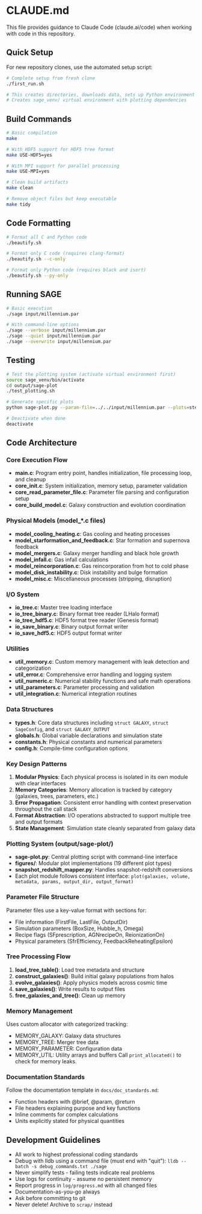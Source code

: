 # CLAUDE.md

This file provides guidance to Claude Code (claude.ai/code) when working with code in this repository.

## Quick Setup

For new repository clones, use the automated setup script:

```bash
# Complete setup from fresh clone
./first_run.sh

# This creates directories, downloads data, sets up Python environment
# Creates sage_venv/ virtual environment with plotting dependencies
```

## Build Commands

```bash
# Basic compilation
make

# With HDF5 support for HDF5 tree format
make USE-HDF5=yes

# With MPI support for parallel processing
make USE-MPI=yes

# Clean build artifacts
make clean

# Remove object files but keep executable
make tidy
```

## Code Formatting

```bash
# Format all C and Python code
./beautify.sh

# Format only C code (requires clang-format)
./beautify.sh --c-only

# Format only Python code (requires black and isort)
./beautify.sh --py-only
```

## Running SAGE

```bash
# Basic execution
./sage input/millennium.par

# With command-line options
./sage --verbose input/millennium.par
./sage --quiet input/millennium.par
./sage --overwrite input/millennium.par
```

## Testing

```bash
# Test the plotting system (activate virtual environment first)
source sage_venv/bin/activate
cd output/sage-plot
./test_plotting.sh

# Generate specific plots
python sage-plot.py --param-file=../../input/millennium.par --plots=stellar_mass_function

# Deactivate when done
deactivate
```

## Code Architecture

### Core Execution Flow
- **main.c**: Program entry point, handles initialization, file processing loop, and cleanup
- **core_init.c**: System initialization, memory setup, parameter validation
- **core_read_parameter_file.c**: Parameter file parsing and configuration setup
- **core_build_model.c**: Galaxy construction and evolution coordination

### Physical Models (model_*.c files)
- **model_cooling_heating.c**: Gas cooling and heating processes
- **model_starformation_and_feedback.c**: Star formation and supernova feedback
- **model_mergers.c**: Galaxy merger handling and black hole growth
- **model_infall.c**: Gas infall calculations
- **model_reincorporation.c**: Gas reincorporation from hot to cold phase
- **model_disk_instability.c**: Disk instability and bulge formation
- **model_misc.c**: Miscellaneous processes (stripping, disruption)

### I/O System
- **io_tree.c**: Master tree loading interface
- **io_tree_binary.c**: Binary format tree reader (LHalo format)
- **io_tree_hdf5.c**: HDF5 format tree reader (Genesis format)
- **io_save_binary.c**: Binary output format writer
- **io_save_hdf5.c**: HDF5 output format writer

### Utilities
- **util_memory.c**: Custom memory management with leak detection and categorization
- **util_error.c**: Comprehensive error handling and logging system
- **util_numeric.c**: Numerical stability functions and safe math operations
- **util_parameters.c**: Parameter processing and validation
- **util_integration.c**: Numerical integration routines

### Data Structures
- **types.h**: Core data structures including `struct GALAXY`, `struct SageConfig`, and `struct GALAXY_OUTPUT`
- **globals.h**: Global variable declarations and simulation state
- **constants.h**: Physical constants and numerical parameters
- **config.h**: Compile-time configuration options

### Key Design Patterns
1. **Modular Physics**: Each physical process is isolated in its own module with clear interfaces
2. **Memory Categories**: Memory allocation is tracked by category (galaxies, trees, parameters, etc.)
3. **Error Propagation**: Consistent error handling with context preservation throughout the call stack
4. **Format Abstraction**: I/O operations abstracted to support multiple tree and output formats
5. **State Management**: Simulation state cleanly separated from galaxy data

### Plotting System (output/sage-plot/)
- **sage-plot.py**: Central plotting script with command-line interface
- **figures/**: Modular plot implementations (19 different plot types)
- **snapshot_redshift_mapper.py**: Handles snapshot-redshift conversions
- Each plot module follows consistent interface: `plot(galaxies, volume, metadata, params, output_dir, output_format)`

### Parameter File Structure
Parameter files use a key-value format with sections for:
- File information (FirstFile, LastFile, OutputDir)
- Simulation parameters (BoxSize, Hubble_h, Omega)
- Recipe flags (SFprescription, AGNrecipeOn, ReionizationOn)
- Physical parameters (SfrEfficiency, FeedbackReheatingEpsilon)

### Tree Processing Flow
1. **load_tree_table()**: Load tree metadata and structure
2. **construct_galaxies()**: Build initial galaxy populations from halos
3. **evolve_galaxies()**: Apply physics models across cosmic time
4. **save_galaxies()**: Write results to output files
5. **free_galaxies_and_tree()**: Clean up memory

### Memory Management
Uses custom allocator with categorized tracking:
- MEMORY_GALAXY: Galaxy data structures
- MEMORY_TREE: Merger tree data
- MEMORY_PARAMETER: Configuration data
- MEMORY_UTIL: Utility arrays and buffers
Call `print_allocated()` to check for memory leaks.

### Documentation Standards
Follow the documentation template in `docs/doc_standards.md`:
- Function headers with @brief, @param, @return
- File headers explaining purpose and key functions
- Inline comments for complex calculations
- Units explicitly stated for physical quantities

## Development Guidelines
- All work to highest professional coding standards
- Debug with lldb using a command file (must end with "quit"): `lldb --batch -s debug_commands.txt ./sage`
- Never simplify tests - failing tests indicate real problems
- Use logs for continuity - assume no persistent memory
- Report progress in `log/progress.md` with all changed files
- Documentation-as-you-go always
- Ask before committing to git
- Never delete! Archive to `scrap/` instead